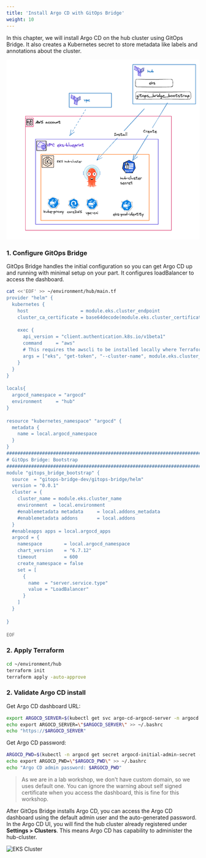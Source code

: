 ```yaml
---
title: 'Install Argo CD with GitOps Bridge'
weight: 10
---
```


In this chapter, we will install Argo CD on the hub cluster using GitOps Bridge. It also creates a Kubernetes secret to store metadata like labels and annotations about the cluster.

![EKS Cluster](/static/images/argocd-bootstrap-install.png)

### 1. Configure GitOps Bridge

GitOps Bridge handles the initial configuration so you can get Argo CD up and running with minimal setup on your part. It configures loadBalancer to access the dashboard.

```bash
cat <<'EOF' >> ~/environment/hub/main.tf
provider "helm" {
  kubernetes {
    host                   = module.eks.cluster_endpoint
    cluster_ca_certificate = base64decode(module.eks.cluster_certificate_authority_data)

    exec {
      api_version = "client.authentication.k8s.io/v1beta1"
      command     = "aws"
      # This requires the awscli to be installed locally where Terraform is executed
      args = ["eks", "get-token", "--cluster-name", module.eks.cluster_name, "--region", local.region]
    }
  }
}

locals{
  argocd_namespace = "argocd" 
  environment     = "hub"
}

resource "kubernetes_namespace" "argocd" {
  metadata {
    name = local.argocd_namespace
  }
}
################################################################################
# GitOps Bridge: Bootstrap
################################################################################
module "gitops_bridge_bootstrap" {
  source  = "gitops-bridge-dev/gitops-bridge/helm"
  version = "0.0.1"
  cluster = {
    cluster_name = module.eks.cluster_name
    environment  = local.environment
    #enablemetadata metadata     = local.addons_metadata
    #enablemetadata addons       = local.addons
  }
  #enableapps apps = local.argocd_apps
  argocd = {
    namespace        = local.argocd_namespace
    chart_version    = "6.7.12"
    timeout          = 600
    create_namespace = false
    set = [
      {
        name  = "server.service.type"
        value = "LoadBalancer"
      }
    ]
  }
  
}

EOF
```
### 2. Apply Terraform

```bash
cd ~/environment/hub
terraform init
terraform apply -auto-approve
```



### 2. Validate Argo CD install

Get Argo CD dashboard URL:

```bash
export ARGOCD_SERVER=$(kubectl get svc argo-cd-argocd-server -n argocd -o json | jq --raw-output '.status.loadBalancer.ingress[0].hostname')
echo export ARGOCD_SERVER=\"$ARGOCD_SERVER\" >> ~/.bashrc
echo "https://$ARGOCD_SERVER"
```
Get Argo CD password: 

```bash
ARGOCD_PWD=$(kubectl -n argocd get secret argocd-initial-admin-secret -o jsonpath="{.data.password}" | base64 -d)
echo export ARGOCD_PWD=\"$ARGOCD_PWD\" >> ~/.bashrc
echo "Argo CD admin password: $ARGOCD_PWD"
```


> As we are in a lab workshop, we don't have custom domain, so we uses default one. You can ignore the warning about self signed certificate when you access the dashboard, this is fine for this workshop.

After GitOps Bridge installs Argo CD, you can access the Argo CD dashboard using the default admin user and the auto-generated password. 
In the Argo CD UI, you will find the hub cluster already registered under **Settings > Clusters**. This means Argo CD has capability to administer the hub-cluster.  

![EKS Cluster](/static/images/argocd-cluster-object.png)


